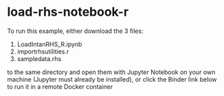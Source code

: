 # load-rhs-notebook-r

To run this example, either download the 3 files:
1. LoadIntanRHS_R.ipynb
2. importrhsutilities.r
3. sampledata.rhs


to the same directory and open them with Jupyter Notebook on your own machine (Jupyter must already be installed), or click the Binder link below to run it in a remote Docker container 

